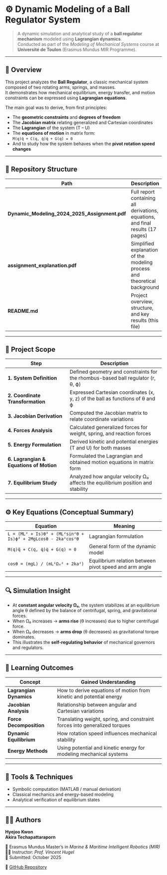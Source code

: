 # ⚙️ Dynamic Modeling of a Ball Regulator System

> A dynamic simulation and analytical study of a **ball regulator mechanism** modeled using **Lagrangian dynamics**.  
> Conducted as part of the *Modeling of Mechanical Systems* course at **Université de Toulon** (Erasmus Mundus MIR Programme).

---

## 🧭 Overview

This project analyzes the **Ball Regulator**, a classic mechanical system composed of two rotating arms, springs, and masses.  
It demonstrates how mechanical equilibrium, energy transfer, and motion constraints can be expressed using **Lagrangian equations**.

The main goal was to derive, from first principles:
- The **geometric constraints** and **degrees of freedom**
- The **Jacobian matrix** relating generalized and Cartesian coordinates
- The **Lagrangian** of the system (T – U)
- The **equations of motion** in matrix form:  
  `M(q)q̈ + C(q, q̇)q̇ + G(q) = 0`
- And to study how the system behaves when the **pivot rotation speed changes**

---

## 📂 Repository Structure

| Path | Description |
|------|--------------|
| **Dynamic_Modeling_2024_2025_Assignment.pdf** | Full report containing all derivations, equations, and final results (17 pages) |
| **assignment_explanation.pdf** | Simplified explanation of the modeling process and theoretical background |
| **README.md** | Project overview, structure, and key results (this file) |

---

## 🧮 Project Scope

| Step | Description |
|------|--------------|
| **1. System Definition** | Defined geometry and constraints for the rhombus-based ball regulator (r, θ, ϕ) |
| **2. Coordinate Transformation** | Expressed Cartesian coordinates (x, y, z) of the ball as functions of θ and ϕ |
| **3. Jacobian Derivation** | Computed the Jacobian matrix to relate coordinate variations |
| **4. Forces Analysis** | Calculated generalized forces for weight, spring, and reaction forces |
| **5. Energy Formulation** | Derived kinetic and potential energies (T and U) for both masses |
| **6. Lagrangian & Equations of Motion** | Formulated the Lagrangian and obtained motion equations in matrix form |
| **7. Equilibrium Study** | Analyzed how angular velocity Ω₀ affects the equilibrium position and stability |

---

## ⚙️ Key Equations (Conceptual Summary)

| Equation | Meaning |
|-----------|----------|
| `L = (ML² + Is)θ̇² + (ML²sin²θ + Is)ϕ̇² + 2MgLcosθ - 2ka²cos²θ` | Lagrangian formulation |
| `M(q)q̈ + C(q, q̇)q̇ + G(q) = 0` | General form of the dynamic model |
| `cosθ = (mgL) / (mL²Ω₀² + 2ka²)` | Equilibrium relation between pivot speed and arm angle |

---

## 🔍 Simulation Insight

- At **constant angular velocity Ω₀**, the system stabilizes at an equilibrium angle θ defined by the balance of centrifugal, spring, and gravitational forces.  
- When Ω₀ increases → **arms rise** (θ increases) due to higher centrifugal force.  
- When Ω₀ decreases → **arms drop** (θ decreases) as gravitational torque dominates.  
- This illustrates the **self-regulating behavior** of mechanical governors and regulators.

---

## 🧠 Learning Outcomes

| Concept | Gained Understanding |
|----------|----------------------|
| **Lagrangian Dynamics** | How to derive equations of motion from kinetic and potential energy |
| **Jacobian Analysis** | Relationship between angular and Cartesian variations |
| **Force Decomposition** | Translating weight, spring, and constraint forces into generalized torques |
| **Dynamic Equilibrium** | How rotation speed influences mechanical stability |
| **Energy Methods** | Using potential and kinetic energy for modeling mechanical systems |

---

## 🧩 Tools & Techniques

- Symbolic computation (MATLAB / manual derivation)
- Classical mechanics and energy-based modeling
- Analytical verification of equilibrium states

---

## 👩‍🔬 Authors

**Hyejoo Kwon**  
**Akira Techapattaraporn**  

📍 Erasmus Mundus Master’s in *Marine & Maritime Intelligent Robotics (MIR)*  
🧑‍🏫 Instructor: *Prof. Vincent Hugel*  
📅 Submitted: October 2025  

🔗 [GitHub Repository](https://github.com/S1194789/Dynamic-Modeling_Ball-Regulator)
